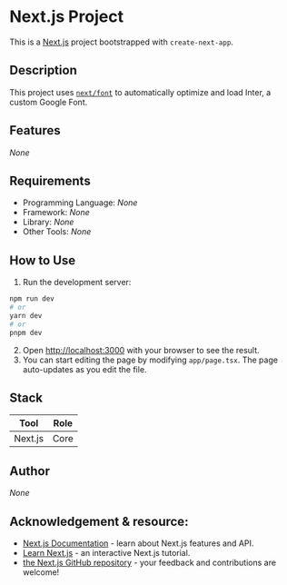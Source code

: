 # Next.js Project

This is a [Next.js](https://nextjs.org/) project bootstrapped with `create-next-app`.

## Description

This project uses [`next/font`](https://nextjs.org/docs/basic-features/font-optimization) to automatically optimize and load Inter, a custom Google Font.

## Features

_None_

## Requirements

- Programming Language: _None_
- Framework: _None_
- Library: _None_
- Other Tools: _None_

## How to Use

1. Run the development server:
```bash
npm run dev
# or
yarn dev
# or
pnpm dev
```
2. Open [http://localhost:3000](http://localhost:3000) with your browser to see the result.
3. You can start editing the page by modifying `app/page.tsx`. The page auto-updates as you edit the file.

## Stack

| Tool | Role |
| --- | --- |
| Next.js | Core |

## Author

_None_

## Acknowledgement & resource: 

- [Next.js Documentation](https://nextjs.org/docs) - learn about Next.js features and API.
- [Learn Next.js](https://nextjs.org/learn) - an interactive Next.js tutorial.
- [the Next.js GitHub repository](https://github.com/vercel/next.js/) - your feedback and contributions are welcome!